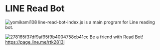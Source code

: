 # LINE Read Bot
![yomikami108](https://user-images.githubusercontent.com/10143987/46138578-35930080-c287-11e8-9943-ff192a9e2861.jpg) line-read-bot-index.js is a main program for Line reading bot.


![278165f37df9af95f9b4004758cb41cc](https://user-images.githubusercontent.com/10143987/46138462-e9e05700-c286-11e8-9fab-3a966dafe0e1.png) Be a friend with Read Bot! https://page.line.me/rtk2813j
